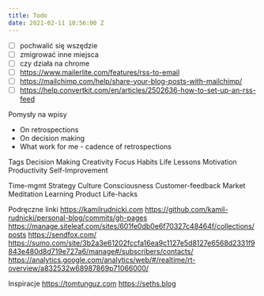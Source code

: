 ```yaml
---
title: Todo
date: 2021-02-11 10:56:00 Z
---
```


- [ ] pochwalić się wszędzie
- [ ] zmigrować inne miejsca
- [ ] czy działa na chrome
- [ ] https://www.mailerlite.com/features/rss-to-email
- [ ] https://mailchimp.com/help/share-your-blog-posts-with-mailchimp/
- [ ] https://help.convertkit.com/en/articles/2502636-how-to-set-up-an-rss-feed

Pomysły na wpisy
- On retrospections
- On decision making
- What work for me - cadence of retrospections

Tags
Decision Making
Creativity
Focus
Habits
Life Lessons
Motivation
Productivity
Self-Improvement

Time-mgmt
Strategy
Culture
Consciousness
Customer-feedback
Market
Meditation
Learning
Product
Life-hacks

Podręczne linki
https://kamilrudnicki.com
https://github.com/kamil-rudnicki/personal-blog/commits/gh-pages
https://manage.siteleaf.com/sites/601fe0db0e6f70327c48464f/collections/posts 
https://sendfox.com/ 
https://sumo.com/site/3b2a3e61202fccfa16ea9c1127e5d8127e6568d2331f9843e480d8d719e727a6/manage#/subscribers/contacts/ 
https://analytics.google.com/analytics/web/#/realtime/rt-overview/a832532w68987869p71066000/

Inspiracje
https://tomtunguz.com
https://seths.blog


